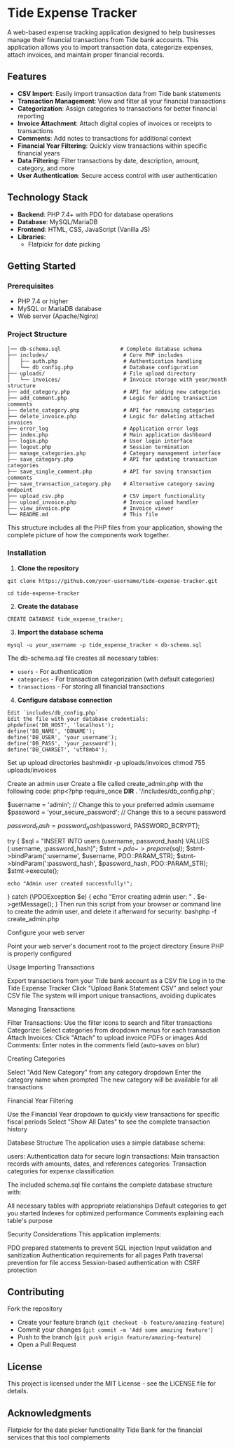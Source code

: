 # Tide Expense Tracker

A web-based expense tracking application designed to help businesses manage their financial transactions from Tide bank accounts. This application allows you to import transaction data, categorize expenses, attach invoices, and maintain proper financial records.

## Features

- **CSV Import**: Easily import transaction data from Tide bank statements
- **Transaction Management**: View and filter all your financial transactions
- **Categorization**: Assign categories to transactions for better financial reporting
- **Invoice Attachment**: Attach digital copies of invoices or receipts to transactions
- **Comments**: Add notes to transactions for additional context
- **Financial Year Filtering**: Quickly view transactions within specific financial years
- **Data Filtering**: Filter transactions by date, description, amount, category, and more
- **User Authentication**: Secure access control with user authentication

## Technology Stack

- **Backend**: PHP 7.4+ with PDO for database operations
- **Database**: MySQL/MariaDB
- **Frontend**: HTML, CSS, JavaScript (Vanilla JS)
- **Libraries**: 
  - Flatpickr for date picking

## Getting Started

### Prerequisites

- PHP 7.4 or higher
- MySQL or MariaDB database
- Web server (Apache/Nginx)

### Project Structure
```tide-expense-tracker/
│── db-schema.sql                   # Complete database schema
├── includes/                        # Core PHP includes
│   ├── auth.php                     # Authentication handling
│   └── db_config.php                # Database configuration
├── uploads/                         # File upload directory
│   └── invoices/                    # Invoice storage with year/month structure
├── add_category.php                 # API for adding new categories
├── add_comment.php                  # Logic for adding transaction comments
├── delete_category.php              # API for removing categories
├── delete_invoice.php               # Logic for deleting attached invoices
├── error_log                        # Application error logs
├── index.php                        # Main application dashboard
├── login.php                        # User login interface
├── logout.php                       # Session termination
├── manage_categories.php            # Category management interface
├── save_category.php                # API for updating transaction categories
├── save_single_comment.php          # API for saving transaction comments
├── save_transaction_category.php    # Alternative category saving endpoint
├── upload_csv.php                   # CSV import functionality
├── upload_invoice.php               # Invoice upload handler
├── view_invoice.php                 # Invoice viewer
└── README.md                        # This file
```

This structure includes all the PHP files from your application, showing the complete picture of how the components work together.


### Installation

1. **Clone the repository**
```
git clone https://github.com/your-username/tide-expense-tracker.git
   
cd tide-expense-tracker
```

2. **Create the database**
```
CREATE DATABASE tide_expense_tracker;
```

3. **Import the database schema**
```
mysql -u your_username -p tide_expense_tracker < db-schema.sql
```

The db-schema.sql file creates all necessary tables:

- `users` - For authentication
- `categories` - For transaction categorization (with default categories)
- `transactions` - For storing all financial transactions

4. **Configure database connection**
```
Edit `includes/db_config.php`
Edit the file with your database credentials:
phpdefine('DB_HOST', 'localhost');
define('DB_NAME', 'DBNAME');
define('DB_USER', 'your_username');
define('DB_PASS', 'your_password');
define('DB_CHARSET', 'utf8mb4');
```



Set up upload directories
bashmkdir -p uploads/invoices
chmod 755 uploads/invoices

Create an admin user
Create a file called create_admin.php with the following code:
php<?php
require_once __DIR__ . '/includes/db_config.php';

$username = 'admin'; // Change this to your preferred admin username
$password = 'your_secure_password'; // Change this to a secure password

$password_hash = password_hash($password, PASSWORD_BCRYPT);

try {
    $sql = "INSERT INTO users (username, password_hash) VALUES (:username, :password_hash)";
    $stmt = $pdo->prepare($sql);
    $stmt->bindParam(':username', $username, PDO::PARAM_STR);
    $stmt->bindParam(':password_hash', $password_hash, PDO::PARAM_STR);
    $stmt->execute();
    
    echo "Admin user created successfully!";
} catch (\PDOException $e) {
    echo "Error creating admin user: " . $e->getMessage();
}
Then run this script from your browser or command line to create the admin user, and delete it afterward for security:
bashphp -f create_admin.php

Configure your web server

Point your web server's document root to the project directory
Ensure PHP is properly configured



Usage
Importing Transactions

Export transactions from your Tide bank account as a CSV file
Log in to the Tide Expense Tracker
Click "Upload Bank Statement CSV" and select your CSV file
The system will import unique transactions, avoiding duplicates

Managing Transactions

Filter Transactions: Use the filter icons to search and filter transactions
Categorize: Select categories from dropdown menus for each transaction
Attach Invoices: Click "Attach" to upload invoice PDFs or images
Add Comments: Enter notes in the comments field (auto-saves on blur)

Creating Categories

Select "Add New Category" from any category dropdown
Enter the category name when prompted
The new category will be available for all transactions

Financial Year Filtering

Use the Financial Year dropdown to quickly view transactions for specific fiscal periods
Select "Show All Dates" to see the complete transaction history

Database Structure
The application uses a simple database schema:

users: Authentication data for secure login
transactions: Main transaction records with amounts, dates, and references
categories: Transaction categories for expense classification

The included schema.sql file contains the complete database structure with:

All necessary tables with appropriate relationships
Default categories to get you started
Indexes for optimized performance
Comments explaining each table's purpose

Security Considerations
This application implements:

PDO prepared statements to prevent SQL injection
Input validation and sanitization
Authentication requirements for all pages
Path traversal prevention for file access
Session-based authentication with CSRF protection

## Contributing

Fork the repository
- Create your feature branch (`git checkout -b feature/amazing-feature`)
- Commit your changes (`git commit -m 'Add some amazing feature'`)
- Push to the branch (`git push origin feature/amazing-feature`)
- Open a Pull Request

## License

This project is licensed under the MIT License - see the LICENSE file for details.

## Acknowledgments

Flatpickr for the date picker functionality
Tide Bank for the financial services that this tool complements
